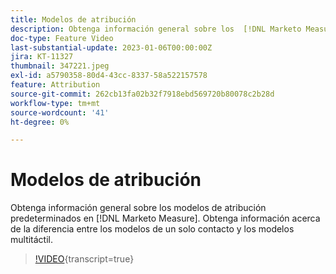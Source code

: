 ```yaml
---
title: Modelos de atribución
description: Obtenga información general sobre los  [!DNL Marketo Measure] modelos de atribución predeterminados. Obtenga información acerca de la diferencia entre los modelos de un solo contacto y los modelos multitáctil.
doc-type: Feature Video
last-substantial-update: 2023-01-06T00:00:00Z
jira: KT-11327
thumbnail: 347221.jpeg
exl-id: a5790358-80d4-43cc-8337-58a522157578
feature: Attribution
source-git-commit: 262cb13fa02b32f7918ebd569720b80078c2b28d
workflow-type: tm+mt
source-wordcount: '41'
ht-degree: 0%

---
```


# Modelos de atribución

Obtenga información general sobre los modelos de atribución predeterminados en [!DNL Marketo Measure]. Obtenga información acerca de la diferencia entre los modelos de un solo contacto y los modelos multitáctil.

>[!VIDEO](https://video.tv.adobe.com/v/3421787/?learn=on&captions=spa){transcript=true}
